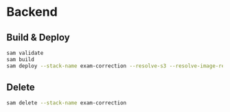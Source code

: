 # Backend

## Build & Deploy

```bash
sam validate
sam build
sam deploy --stack-name exam-correction --resolve-s3 --resolve-image-repos --capabilities CAPABILITY_AUTO_EXPAND CAPABILITY_IAM --no-confirm-changeset
```

## Delete

```bash
sam delete --stack-name exam-correction
```
